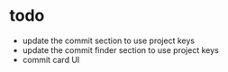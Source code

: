 # todo

- update the commit section to use project keys
- update the commit finder section to use project keys
- commit card UI